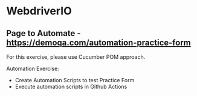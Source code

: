 # WebdriverIO

## Page to Automate - https://demoqa.com/automation-practice-form

For this exercise, please use Cucumber POM approach.

Automation Exercise:
- Create Automation Scripts to test Practice Form
- Execute automation scripts in Github Actions
